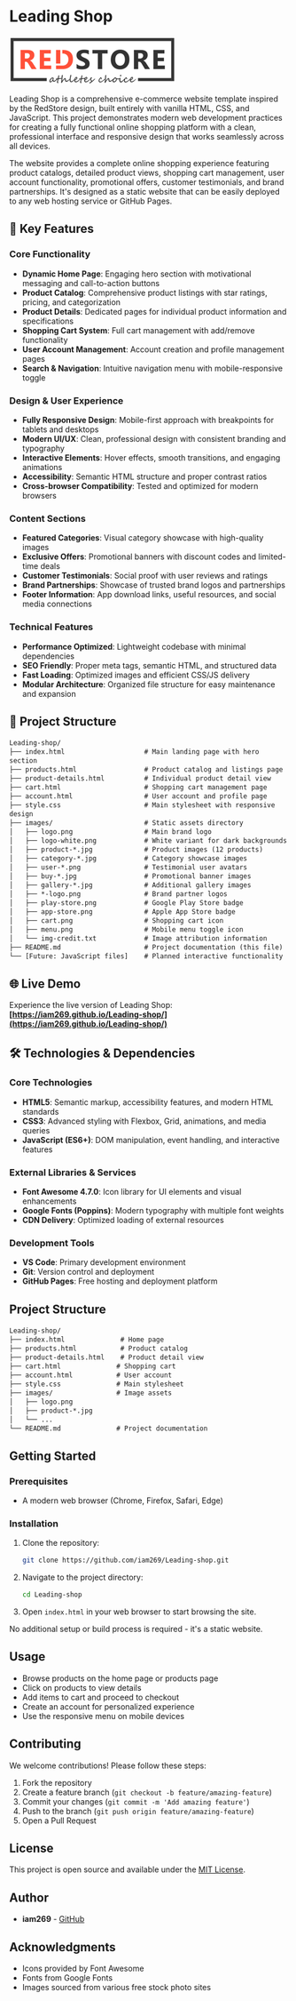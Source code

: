 # Leading Shop

![Leading Shop Logo](images/logo.png)

Leading Shop is a comprehensive e-commerce website template inspired by the RedStore design, built entirely with vanilla HTML, CSS, and JavaScript. This project demonstrates modern web development practices for creating a fully functional online shopping platform with a clean, professional interface and responsive design that works seamlessly across all devices.

The website provides a complete online shopping experience featuring product catalogs, detailed product views, shopping cart management, user account functionality, promotional offers, customer testimonials, and brand partnerships. It's designed as a static website that can be easily deployed to any web hosting service or GitHub Pages.

## 🚀 Key Features

### Core Functionality
- **Dynamic Home Page**: Engaging hero section with motivational messaging and call-to-action buttons
- **Product Catalog**: Comprehensive product listings with star ratings, pricing, and categorization
- **Product Details**: Dedicated pages for individual product information and specifications
- **Shopping Cart System**: Full cart management with add/remove functionality
- **User Account Management**: Account creation and profile management pages
- **Search & Navigation**: Intuitive navigation menu with mobile-responsive toggle

### Design & User Experience
- **Fully Responsive Design**: Mobile-first approach with breakpoints for tablets and desktops
- **Modern UI/UX**: Clean, professional design with consistent branding and typography
- **Interactive Elements**: Hover effects, smooth transitions, and engaging animations
- **Accessibility**: Semantic HTML structure and proper contrast ratios
- **Cross-browser Compatibility**: Tested and optimized for modern browsers

### Content Sections
- **Featured Categories**: Visual category showcase with high-quality images
- **Exclusive Offers**: Promotional banners with discount codes and limited-time deals
- **Customer Testimonials**: Social proof with user reviews and ratings
- **Brand Partnerships**: Showcase of trusted brand logos and partnerships
- **Footer Information**: App download links, useful resources, and social media connections

### Technical Features
- **Performance Optimized**: Lightweight codebase with minimal dependencies
- **SEO Friendly**: Proper meta tags, semantic HTML, and structured data
- **Fast Loading**: Optimized images and efficient CSS/JS delivery
- **Modular Architecture**: Organized file structure for easy maintenance and expansion

## 📁 Project Structure

```
Leading-shop/
├── index.html                    # Main landing page with hero section
├── products.html                 # Product catalog and listings page
├── product-details.html          # Individual product detail view
├── cart.html                     # Shopping cart management page
├── account.html                  # User account and profile page
├── style.css                     # Main stylesheet with responsive design
├── images/                       # Static assets directory
│   ├── logo.png                  # Main brand logo
│   ├── logo-white.png            # White variant for dark backgrounds
│   ├── product-*.jpg             # Product images (12 products)
│   ├── category-*.jpg            # Category showcase images
│   ├── user-*.png                # Testimonial user avatars
│   ├── buy-*.jpg                 # Promotional banner images
│   ├── gallery-*.jpg             # Additional gallery images
│   ├── *-logo.png                # Brand partner logos
│   ├── play-store.png            # Google Play Store badge
│   ├── app-store.png             # Apple App Store badge
│   ├── cart.png                  # Shopping cart icon
│   ├── menu.png                  # Mobile menu toggle icon
│   └── img-credit.txt            # Image attribution information
├── README.md                     # Project documentation (this file)
└── [Future: JavaScript files]    # Planned interactive functionality
```

## 🌐 Live Demo

Experience the live version of Leading Shop: **[https://iam269.github.io/Leading-shop/](https://iam269.github.io/Leading-shop/)**

## 🛠️ Technologies & Dependencies

### Core Technologies
- **HTML5**: Semantic markup, accessibility features, and modern HTML standards
- **CSS3**: Advanced styling with Flexbox, Grid, animations, and media queries
- **JavaScript (ES6+)**: DOM manipulation, event handling, and interactive features

### External Libraries & Services
- **Font Awesome 4.7.0**: Icon library for UI elements and visual enhancements
- **Google Fonts (Poppins)**: Modern typography with multiple font weights
- **CDN Delivery**: Optimized loading of external resources

### Development Tools
- **VS Code**: Primary development environment
- **Git**: Version control and deployment
- **GitHub Pages**: Free hosting and deployment platform

## Project Structure

```
Leading-shop/
├── index.html              # Home page
├── products.html           # Product catalog
├── product-details.html    # Product detail view
├── cart.html              # Shopping cart
├── account.html           # User account
├── style.css              # Main stylesheet
├── images/                # Image assets
│   ├── logo.png
│   ├── product-*.jpg
│   └── ...
└── README.md              # Project documentation
```

## Getting Started

### Prerequisites

- A modern web browser (Chrome, Firefox, Safari, Edge)

### Installation

1. Clone the repository:
   ```bash
   git clone https://github.com/iam269/Leading-shop.git
   ```

2. Navigate to the project directory:
   ```bash
   cd Leading-shop
   ```

3. Open `index.html` in your web browser to start browsing the site.

No additional setup or build process is required - it's a static website.

## Usage

- Browse products on the home page or products page
- Click on products to view details
- Add items to cart and proceed to checkout
- Create an account for personalized experience
- Use the responsive menu on mobile devices

## Contributing

We welcome contributions! Please follow these steps:

1. Fork the repository
2. Create a feature branch (`git checkout -b feature/amazing-feature`)
3. Commit your changes (`git commit -m 'Add amazing feature'`)
4. Push to the branch (`git push origin feature/amazing-feature`)
5. Open a Pull Request

## License

This project is open source and available under the [MIT License](LICENSE).

## Author

- **iam269** - [GitHub](https://github.com/iam269)

## Acknowledgments

- Icons provided by Font Awesome
- Fonts from Google Fonts
- Images sourced from various free stock photo sites